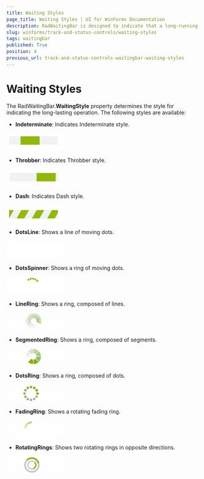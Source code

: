 ```yaml
---
title: Waiting Styles
page_title: Waiting Styles | UI for WinForms Documentation
description: RadWaitingBar is designed to indicate that a long-running operation with indeterminate  length is undergoing.
slug: winforms/track-and-status-controls/waiting-styles
tags: waitingbar
published: True
position: 4
previous_url: track-and-status-controls-waitingbar-waiting-styles
---
```


# Waiting Styles

The RadWaitingBar.__WaitingStyle__ property determines the style for indicating the long-lasting operation. The following styles are available:

* __Indeterminate__: Indicates Indeterminate style.

![track-and-status-controls-waitingbar-waiting-styles 001](images/track-and-status-controls-waitingbar-waiting-styles001.gif)

* __Throbber__: Indicates Throbber style.


![track-and-status-controls-waitingbar-waiting-styles 002](images/track-and-status-controls-waitingbar-waiting-styles002.gif)

* __Dash__: Indicates Dash style.


![track-and-status-controls-waitingbar-waiting-styles 003](images/track-and-status-controls-waitingbar-waiting-styles003.gif)

* __DotsLine__: Shows a line of moving dots.


![track-and-status-controls-waitingbar-waiting-styles 004](images/track-and-status-controls-waitingbar-waiting-styles004.gif)

* __DotsSpinner__: Shows a ring of moving dots.


![track-and-status-controls-waitingbar-waiting-styles 005](images/track-and-status-controls-waitingbar-waiting-styles005.gif)

* __LineRing__: Shows a ring, composed of lines.


![track-and-status-controls-waitingbar-waiting-styles 006](images/track-and-status-controls-waitingbar-waiting-styles006.gif)

* __SegmentedRing__: Shows a ring, composed of segments.


![track-and-status-controls-waitingbar-waiting-styles 007](images/track-and-status-controls-waitingbar-waiting-styles007.gif)

* __DotsRing__: Shows a ring, composed of dots.


![track-and-status-controls-waitingbar-waiting-styles 008](images/track-and-status-controls-waitingbar-waiting-styles008.gif)

* __FadingRing__: Shows a rotating fading ring.


![track-and-status-controls-waitingbar-waiting-styles 009](images/track-and-status-controls-waitingbar-waiting-styles009.gif)

* __RotatingRings__: Shows two rotating rings in opposite directions.


![track-and-status-controls-waitingbar-waiting-styles 010](images/track-and-status-controls-waitingbar-waiting-styles010.gif)


